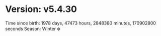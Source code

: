 # Version: v5.4.30
Time since birth: 1978 days, 47473 hours, 2848380 minutes, 170902800 seconds
Season: Winter ❄️
